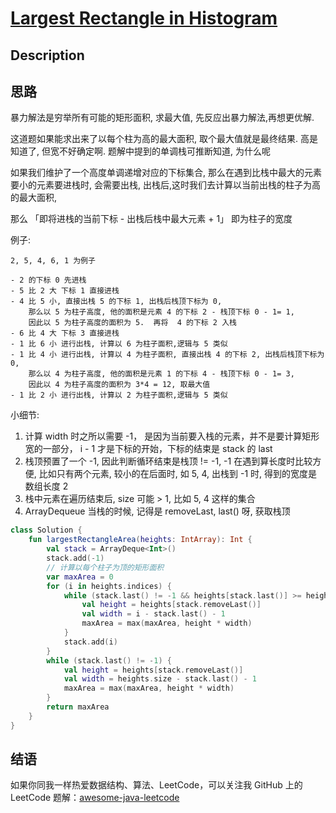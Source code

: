 # [Largest Rectangle in Histogram][title]

## Description

## 思路
暴力解法是穷举所有可能的矩形面积, 求最大值,
先反应出暴力解法,再想更优解.

这道题如果能求出来了以每个柱为高的最大面积, 取个最大值就是最终结果.
高是知道了, 但宽不好确定啊. 题解中提到的单调栈可推断知道, 为什么呢

如果我们维护了一个高度单调递增对应的下标集合, 那么在遇到比栈中最大的元素要小的元素要进栈时,
会需要出栈, 出栈后,这时我们去计算以当前出栈的柱子为高的最大面积,

那么 「即将进栈的当前下标 - 出栈后栈中最大元素 + 1」 即为柱子的宽度

例子:
```
2, 5, 4, 6, 1 为例子

- 2 的下标 0 先进栈
- 5 比 2 大 下标 1 直接进栈
- 4 比 5 小, 直接出栈 5 的下标 1, 出栈后栈顶下标为 0, 
    那么以 5 为柱子高度, 他的面积是元素 4 的下标 2 - 栈顶下标 0 - 1= 1, 
    因此以 5 为柱子高度的面积为 5.  再将  4 的下标 2 入栈
- 6 比 4 大 下标 3 直接进栈
- 1 比 6 小 进行出栈, 计算以 6 为柱子面积,逻辑与 5 类似
- 1 比 4 小 进行出栈, 计算以 4 为柱子面积, 直接出栈 4 的下标 2, 出栈后栈顶下标为 0, 
    那么以 4 为柱子高度, 他的面积是元素 1 的下标 4 - 栈顶下标 0 - 1= 3, 
    因此以 4 为柱子高度的面积为 3*4 = 12, 取最大值
- 1 比 2 小 进行出栈, 计算以 2 为柱子面积,逻辑与 5 类似
```


小细节:
1. 计算 width 时之所以需要 -1， 是因为当前要入栈的元素，并不是要计算矩形宽的一部分， i - 1 才是下标的开始，下标的结束是 stack 的 last
2. 栈顶预置了一个 -1, 因此判断循环结束是栈顶 != -1, 
   -1 在遇到算长度时比较方便, 比如只有两个元素, 较小的在后面时, 如 5, 4, 出栈到 -1 时, 得到的宽度是数组长度 2
2.  栈中元素在遍历结束后, size 可能 > 1, 比如 5, 4 这样的集合
3. ArrayDequeue 当栈的时候, 记得是 removeLast, last() 呀, 获取栈顶

```kotlin
class Solution {
    fun largestRectangleArea(heights: IntArray): Int {
        val stack = ArrayDeque<Int>()
        stack.add(-1)
        // 计算以每个柱子为顶的矩形面积
        var maxArea = 0
        for (i in heights.indices) {
            while (stack.last() != -1 && heights[stack.last()] >= heights[i]) {
                val height = heights[stack.removeLast()]
                val width = i - stack.last() - 1
                maxArea = max(maxArea, height * width)
            }
            stack.add(i)
        }
        while (stack.last() != -1) {
            val height = heights[stack.removeLast()]
            val width = heights.size - stack.last() - 1
            maxArea = max(maxArea, height * width)
        }
        return maxArea
    }
}

```




## 结语

如果你同我一样热爱数据结构、算法、LeetCode，可以关注我 GitHub 上的 LeetCode 题解：[awesome-java-leetcode][ajl]



[title]: https://leetcode.cn/problems/largest-rectangle-in-histogram/description/
[ajl]: https://github.com/Blankj/awesome-java-leetcode

